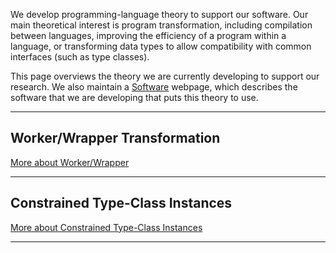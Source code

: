 <div class="teaser">

We develop programming-language theory to support our software.
Our main theoretical interest is program transformation, including compilation between languages, improving the efficiency of a program within a language, or transforming data types to allow compatibility with common interfaces (such as type classes).

</div>

This page overviews the theory we are currently developing to support our research.
We also maintain a [Software](/software) webpage,
which describes the software that we are developing that puts this theory to use.

-----------------------------------------------------------

## Worker/Wrapper Transformation

<a href="/theory/workerwrapper" class="teaser">More about Worker/Wrapper</a>

----------------------------------------------------------------

## Constrained Type-Class Instances

<a href="/theory/constrainedTypeClassInstances" class="teaser">More about Constrained Type-Class Instances</a>

----------------------------------------------------------------

